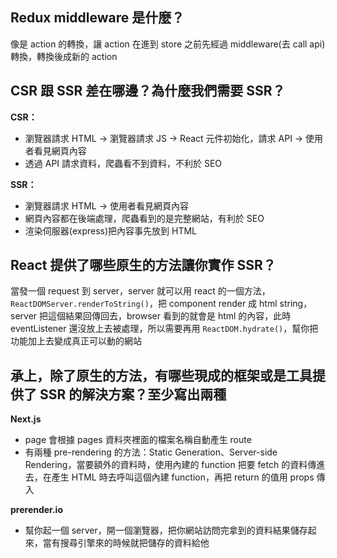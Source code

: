 ﻿## Redux middleware 是什麼？
像是 action 的轉換，讓 action 在進到 store 之前先經過 middleware(去 call api)轉換，轉換後成新的 action

## CSR 跟 SSR 差在哪邊？為什麼我們需要 SSR？
**CSR：**
* 瀏覽器請求 HTML -> 瀏覽器請求 JS -> React 元件初始化，請求 API -> 使用者看見網頁內容
* 透過 API 請求資料，爬蟲看不到資料，不利於 SEO

**SSR：**
* 瀏覽器請求 HTML -> 使用者看見網頁內容
* 網頁內容都在後端處理，爬蟲看到的是完整網站，有利於 SEO
* 渲染伺服器(express)把內容事先放到 HTML 

## React 提供了哪些原生的方法讓你實作 SSR？
當發一個 request 到 server，server 就可以用 react 的一個方法，`ReactDOMServer.renderToString()`，把 component render 成 html string，server 把這個結果回傳回去，browser 看到的就會是 html 的內容，此時 eventListener 還沒放上去被處理，所以需要再用 `ReactDOM.hydrate()`，幫你把功能加上去變成真正可以動的網站

## 承上，除了原生的方法，有哪些現成的框架或是工具提供了 SSR 的解決方案？至少寫出兩種
**Next.js**
* page 會根據 pages 資料夾裡面的檔案名稱自動產生 route
* 有兩種 pre-rendering 的方法：Static Generation、Server-side Rendering，當要額外的資料時，使用內建的 function 把要 fetch 的資料傳進去，在產生 HTML 時去呼叫這個內建 function，再把 return 的值用 props 傳入

**prerender.io**
* 幫你起一個 server，開一個瀏覽器，把你網站訪問完拿到的資料結果儲存起來，當有搜尋引擎來的時候就把儲存的資料給他


